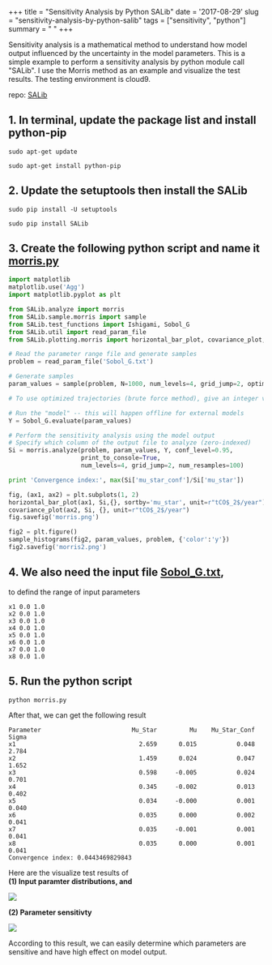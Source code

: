 +++
title = "Sensitivity Analysis by Python SALib"
date = '2017-08-29'
slug = "sensitivity-analysis-by-python-salib"
tags = ["sensitivity", "python"]
summary = " "
+++



Sensitivity analysis is a mathematical method to understand how model output influenced by the uncertainty in the model parameters. 
This is a simple example to perform a sensitivity analysis by python module call "SALib". 
I use the Morris method as an example and visualize the test results. 
The testing environment is cloud9. 

repo: [SALib](https://github.com/SALib/SALib)

## 1. In terminal, update the package list and install python-pip

```
sudo apt-get update 
```

```
sudo apt-get install python-pip
```

## 2. Update the setuptools then install the SALib 

```
sudo pip install -U setuptools
```

```
sudo pip install SALib
```

## 3. Create the following python script and name it [morris.py](https://raw.githubusercontent.com/nanhung/c9.gsa/master/morris.py)

```python
import matplotlib
matplotlib.use('Agg')
import matplotlib.pyplot as plt

from SALib.analyze import morris
from SALib.sample.morris import sample
from SALib.test_functions import Ishigami, Sobol_G
from SALib.util import read_param_file
from SALib.plotting.morris import horizontal_bar_plot, covariance_plot, sample_histograms

# Read the parameter range file and generate samples
problem = read_param_file('Sobol_G.txt')

# Generate samples
param_values = sample(problem, N=1000, num_levels=4, grid_jump=2, optimal_trajectories=None)

# To use optimized trajectories (brute force method), give an integer value for optimal_trajectories

# Run the "model" -- this will happen offline for external models
Y = Sobol_G.evaluate(param_values)

# Perform the sensitivity analysis using the model output
# Specify which column of the output file to analyze (zero-indexed)
Si = morris.analyze(problem, param_values, Y, conf_level=0.95, 
                    print_to_console=True,
                    num_levels=4, grid_jump=2, num_resamples=100)

print 'Convergence index:', max(Si['mu_star_conf']/Si['mu_star'])

fig, (ax1, ax2) = plt.subplots(1, 2)
horizontal_bar_plot(ax1, Si,{}, sortby='mu_star', unit=r"tCO$_2$/year")
covariance_plot(ax2, Si, {}, unit=r"tCO$_2$/year")
fig.savefig('morris.png')

fig2 = plt.figure()
sample_histograms(fig2, param_values, problem, {'color':'y'})
fig2.savefig('morris2.png')
```

## 4. We also need the input file [Sobol_G.txt](https://raw.githubusercontent.com/nanhung/c9.gsa/master/Sobol_G.txt),
to defind the range of input parameters

```
x1 0.0 1.0
x2 0.0 1.0
x3 0.0 1.0
x4 0.0 1.0
x5 0.0 1.0
x6 0.0 1.0
x7 0.0 1.0
x8 0.0 1.0
```

## 5. Run the python script

```
python morris.py
```

After that, we can get the following result

```
Parameter                         Mu_Star         Mu    Mu_Star_Conf      Sigma
x1                                  2.659      0.015           0.048      2.784
x2                                  1.459      0.024           0.047      1.652
x3                                  0.598     -0.005           0.024      0.701
x4                                  0.345     -0.002           0.013      0.402
x5                                  0.034     -0.000           0.001      0.040
x6                                  0.035      0.000           0.002      0.041
x7                                  0.035     -0.001           0.001      0.041
x8                                  0.035      0.000           0.001      0.041
Convergence index: 0.0443469829843
```

Here are the visualize test results of  
**(1) Input paramter distributions, and**

![](https://i.imgur.com/Ho8vTE2.png)

**(2) Parameter sensitivty**  

![](https://i.imgur.com/E0wH2uG.png)

According to this result, we can easily determine which parameters are sensitive and have high effect on model output.